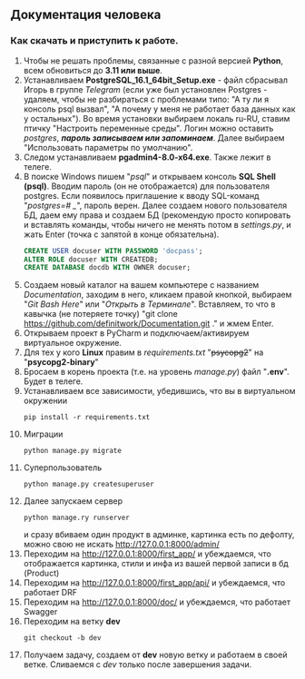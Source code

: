 ## Документация человека

### Как скачать и приступить к работе.

1) Чтобы не решать проблемы, связанные с разной версией **Python**, всем обновиться до **3.11 или выше**.
2) Устанавливаем **PostgreSQL_16.1_64bit_Setup.exe** - файл сбрасывал Игорь в группе *Telegram* (если уже был установлен Postgres - удаляем, чтобы не разбираться с проблемами типо: "А ту ли я консоль psql вызвал", "А почему у меня не работает база данных как у остальных"). Во время установки выбираем локаль ru-RU, ставим птичку "Настроить переменные среды". Логин можно оставить *postgres*, ***пароль записываем или запоминаем***. Далее выбираем "Использовать параметры по умолчанию".
3) Следом устанавливаем **pgadmin4-8.0-x64.exe**. Также лежит в телеге.
4) В поиске Windows пишем "*psql*" и открываем консоль **SQL Shell (psql)**. Вводим пароль (он не отображается) для пользователя postgres. Если появилось приглашение к вводу SQL-команд "*postgres=# _*", пароль верен. Далее создаем нового пользователя БД, даем ему права и создаем БД (рекомендую просто копировать и вставлять команды, чтобы ничего не менять потом в *settings.py*, и жать Enter (точка с запятой в конце обязательна).
	```SQL
	CREATE USER docuser WITH PASSWORD 'docpass';
	ALTER ROLE docuser WITH CREATEDB;
	CREATE DATABASE docdb WITH OWNER docuser;
	```
5) Создаем новый каталог на вашем компьютере с названием *Documentation*, заходим в него, кликаем правой кнопкой, выбираем "*Git Bash Here*" или "*Открыть в Терминале*". Вставляем, то что в кавычка (не потеряете точку) "git clone https://github.com/definitwork/Documentation.git ." и жмем Enter.
6) Открываем проект в PyCharm и подключаем/активируем виртуальное окружение.
7) Для тех у кого **Linux** правим в *requirements.txt* "~~psycopg2~~" на "**psycopg2-binary**"
8) Бросаем в корень проекта (т.е. на уровень *manage.py*) файл "**.env**". Будет в телеге.
9) Устанавливаем все зависимости, убедившись, что вы в виртуальном окружении 
	```SH
	pip install -r requirements.txt
	```
10) Миграции
	```SH
	python manage.py migrate
	```
11) Суперпользователь
	```SH
	python manage.py createsuperuser
	```
12) Далее запускаем сервер
	```SH
	python manage.ry runserver
	```
	и сразу вбиваем один продукт в админке, картинка есть по дефолту, можно свою не искать http://127.0.0.1:8000/admin/
13) Переходим на http://127.0.0.1:8000/first_app/ и убеждаемся, что отображается картинка, стили и инфа из вашей первой записи в бд (Product)
14) Переходим на http://127.0.0.1:8000/first_app/api/ и убеждаемся, что работает DRF
15) Переходим на http://127.0.0.1:8000/doc/ и убеждаемся, что работает Swagger
16) Переходим на ветку **dev**
	```SH
	git checkout -b dev
	```
17) Получаем задачу, создаем от **dev** новую ветку и работаем в своей ветке. Сливаемся с *dev* только после завершения задачи.